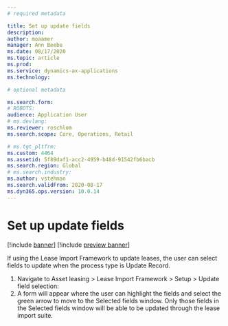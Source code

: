 ```yaml
---
# required metadata

title: Set up update fields
description: 
author: moaamer
manager: Ann Beebe
ms.date: 08/17/2020
ms.topic: article
ms.prod: 
ms.service: dynamics-ax-applications
ms.technology: 

# optional metadata

ms.search.form: 
# ROBOTS: 
audience: Application User
# ms.devlang: 
ms.reviewer: roschlom
ms.search.scope: Core, Operations, Retail

# ms.tgt_pltfrm: 
ms.custom: 4464
ms.assetid: 5f89daf1-acc2-4959-b48d-91542fb6bacb
ms.search.region: Global
# ms.search.industry: 
ms.author: vstehman
ms.search.validFrom: 2020-08-17
ms.dyn365.ops.version: 10.0.14
---
```


# Set up update fields

[!include [banner](../includes/banner.md)]
[!include [preview banner](../includes/preview-banner.md)]

If using the Lease Import Framework to update leases, the user can select fields to update when the process type is Update Record.
1. Navigate to Asset leasing > Lease Import Framework > Setup > Update field selection:
2. A form will appear where the user can highlight the fields and select the green arrow to move to the Selected fields window. Only those fields in the Selected fields window will be able to be updated through the lease import suite.

